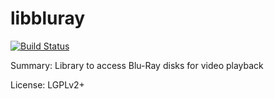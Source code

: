 # libbluray

[![Build Status](https://travis-ci.org/UnitedRPMs/libbluray.svg?branch=master)](https://travis-ci.org/UnitedRPMs/libbluray)

Summary:        Library to access Blu-Ray disks for video playback
  
License:        LGPLv2+
